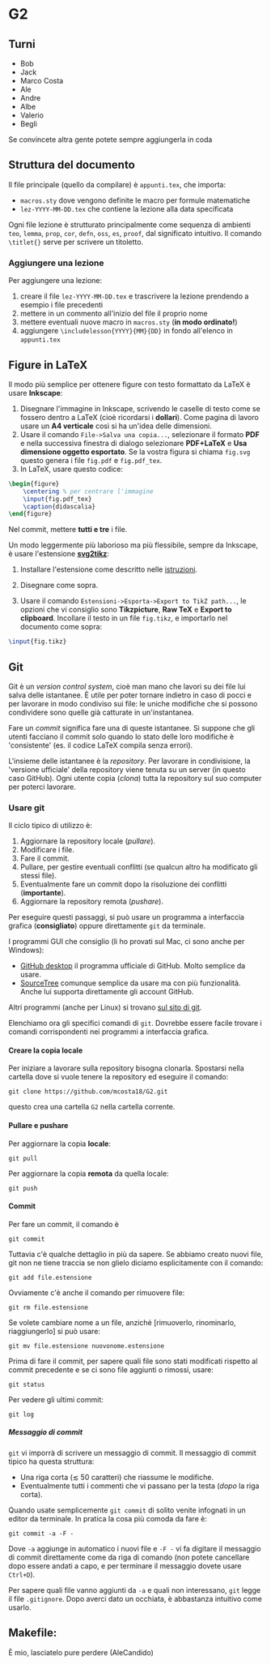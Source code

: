 # G2

## Turni

* Bob
* Jack
* Marco Costa
* Ale
* Andre
* Albe
* Valerio
* Begli

Se convincete altra gente potete sempre aggiungerla in coda

## Struttura del documento

Il file principale (quello da compilare) è `appunti.tex`, che importa:

* `macros.sty` dove vengono definite le macro per formule matematiche
* `lez-YYYY-MM-DD.tex` che contiene la lezione alla data specificata

Ogni file lezione è strutturato principalmente come sequenza di ambienti `teo`, `lemma`, `prop`, `cor`, `defn`, `oss`, `es`, `proof`, dal significato intuitivo. Il comando `\titlet{}` serve per scrivere un titoletto.

### Aggiungere una lezione

Per aggiungere una lezione:

1. creare il file `lez-YYYY-MM-DD.tex` e trascrivere la lezione prendendo a esempio i file precedenti
2. mettere in un commento all'inizio del file il proprio nome
3. mettere eventuali nuove macro in `macros.sty` (**in modo ordinato!**)
4. aggiungere `\includelesson{YYYY}{MM}{DD}` in fondo all'elenco in `appunti.tex`

## Figure in LaTeX

Il modo più semplice per ottenere figure con testo formattato da LaTeX è usare **Inkscape**:

1. Disegnare l'immagine in Inkscape, scrivendo le caselle di testo come se fossero dentro a LaTeX (cioè ricordarsi i **dollari**). Come pagina di lavoro usare un **A4 verticale** così si ha un'idea delle dimensioni.
2. Usare il comando `File->Salva una copia...`, selezionare il formato **PDF** e nella successiva finestra di dialogo selezionare **PDF+LaTeX** e **Usa dimensione oggetto esportato**. Se la vostra figura si chiama `fig.svg` questo genera i file `fig.pdf` e `fig.pdf_tex`.
3. In LaTeX, usare questo codice:

```latex
\begin{figure}
	\centering % per centrare l'immagine
	\input{fig.pdf_tex}
	\caption{didascalia}
\end{figure}
```

Nel commit, mettere **tutti e tre** i file.

Un modo leggermente più laborioso ma più flessibile, sempre da Inkscape, è usare l'estensione **[svg2tikz](https://github.com/kjellmf/svg2tikz)**:

1. Installare l'estensione come descritto nelle [istruzioni](https://github.com/kjellmf/svg2tikz/blob/master/docs/install.rst).

2. Disegnare come sopra.

3. Usare il comando `Estensioni->Esporta->Export to TikZ path...`, le opzioni che vi consiglio sono **Tikzpicture**, **Raw TeX** e **Export to clipboard**. Incollare il testo in un file `fig.tikz`, e importarlo nel documento come sopra:

```latex
\input{fig.tikz}
```

## Git

Git è un *version control system*, cioè man mano che lavori su dei file lui salva delle istantanee. È utile per poter tornare indietro in caso di pocci e per lavorare in modo condiviso sui file: le uniche modifiche che si possono condividere sono quelle già catturate in un'instantanea.

Fare un *commit* significa fare una di queste istantanee. Si suppone che gli utenti facciano il commit solo quando lo stato delle loro modifiche è 'consistente' (es. il codice LaTeX compila senza errori).

L'insieme delle istantanee è la *repository*. Per lavorare in condivisione, la 'versione ufficiale' della repository viene tenuta su un server (in questo caso GitHub). Ogni utente copia (*clona*) tutta la repository sul suo computer per poterci lavorare.

### Usare git

Il ciclo tipico di utilizzo è:

1. Aggiornare la repository locale (*pullare*).
2. Modificare i file.
3. Fare il commit.
4. Pullare, per gestire eventuali conflitti (se qualcun altro ha modificato gli stessi file).
5. Eventualmente fare un commit dopo la risoluzione dei conflitti (**importante**).
6. Aggiornare la repository remota (*pushare*).

Per eseguire questi passaggi, si può usare un programma a interfaccia grafica (**consigliato**) oppure direttamente `git` da terminale.

I programmi GUI che consiglio (li ho provati sul Mac, ci sono anche per Windows):

* [GitHub desktop](https://desktop.github.com) il programma ufficiale di GitHub. Molto semplice da usare.
* [SourceTree](https://www.sourcetreeapp.com) comunque semplice da usare ma con più funzionalità. Anche lui supporta direttamente gli account GitHub.

Altri programmi (anche per Linux) si trovano [sul sito di git](https://git-scm.com/download/gui/linux).

Elenchiamo ora gli specifici comandi di `git`. Dovrebbe essere facile trovare i comandi corrispondenti nei programmi a interfaccia grafica.

#### Creare la copia locale

Per iniziare a lavorare sulla repository bisogna clonarla. Spostarsi nella cartella dove si vuole tenere la repository ed eseguire il comando:

`git clone https://github.com/mcosta18/G2.git`

questo crea una cartella `G2` nella cartella corrente.

#### Pullare e pushare

Per aggiornare la copia **locale**:

`git pull`

Per aggiornare la copia **remota** da quella locale:

`git push`

#### Commit

Per fare un commit, il comando è

`git commit`

Tuttavia c'è qualche dettaglio in più da sapere. Se abbiamo creato nuovi file, git non ne tiene traccia se non glielo diciamo esplicitamente con il comando:

`git add file.estensione`

Ovviamente c'è anche il comando per rimuovere file:

`git rm file.estensione`

Se volete cambiare nome a un file, anziché [rimuoverlo, rinominarlo, riaggiungerlo] si può usare:

`git mv file.estensione nuovonome.estensione`

Prima di fare il commit, per sapere quali file sono stati modificati rispetto al commit precedente e se ci sono file aggiunti o rimossi, usare:

`git status`

Per vedere gli ultimi commit:

`git log`

##### Messaggio di commit

`git` vi imporrà di scrivere un messaggio di commit. Il messaggio di commit tipico ha questa struttura:

* Una riga corta (≲ 50 caratteri) che riassume le modifiche.
* Eventualmente tutti i commenti che vi passano per la testa (*dopo* la riga corta).

Quando usate semplicemente `git commit` di solito venite infognati in un editor da terminale. In pratica la cosa più comoda da fare è:

`git commit -a -F -`

Dove `-a` aggiunge in automatico i nuovi file e `-F -` vi fa digitare il messaggio di commit direttamente come da riga di comando (non potete cancellare dopo essere andati a capo, e per terminare il messaggio dovete usare `Ctrl+D`).

Per sapere quali file vanno aggiunti da `-a` e quali non interessano, `git` legge il file `.gitignore`. Dopo averci dato un occhiata, è abbastanza intuitivo come usarlo.

## Makefile:

È mio, lasciatelo pure perdere (AleCandido)
